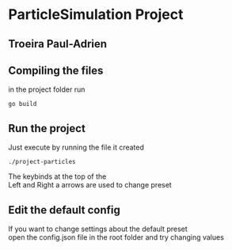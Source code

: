 # ParticleSimulation Project

## Troeira Paul-Adrien

## 

## Compiling the files

in the project folder run

```
go build
```

## Run the project

Just execute by running the file it created

```
./project-particles
```
The keybinds at the top of the  <br>
Left and Right a arrows are used to change preset

## Edit the default config
If you want to change settings about the default preset <br> open the config.json file in the root folder and try changing values